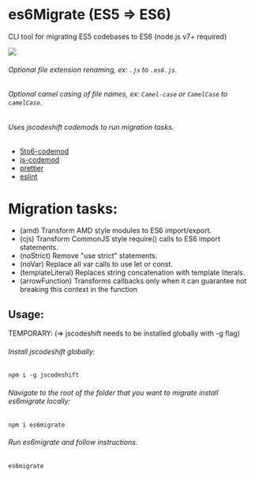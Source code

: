 # es6Migrate (ES5 => ES6)
CLI tool for migrating ES5 codebases to ES6 (node.js  v7+ required)

![](http://g.recordit.co/KUHCs0Snyz.gif)

###### Optional file extension renaming, ex: `.js` to `.es6.js`.
###### Optional camel casing of file names, ex: `Camel-case` or `CamelCase` to `camelCase`.
###### Uses jscodeshift codemods to run migration tasks.

* [5to6-codemod](https://github.com/5to6/5to6-codemod)
* [js-codemod](https://github.com/cpojer/js-codemod)
* [prettier](https://github.com/prettier/prettier)
* [eslint](https://github.com/eslint/eslint)

# Migration tasks:
* (amd) Transform AMD style modules to ES6 import/export.
* (cjs) Transform CommonJS style require() calls to ES6 import statements.
* (noStrict) Remove "use strict" statements.
* (noVar) Replace all var calls to use let or const.
* (templateLiteral) Replaces string concatenation with template literals.
* (arrowFunction) Transforms callbacks only when it can guarantee not breaking this context in the function


## Usage:
TEMPORARY: (=> jscodeshift needs to be installed globally with -g flag)

###### Install jscodeshift globally:

`npm i -g jscodeshift`

###### Navigate to the root of the folder that you want to migrate install es6migrate locally:

`npm i es6migrate`

###### Run es6migrate and follow instructions.

`es6migrate`
